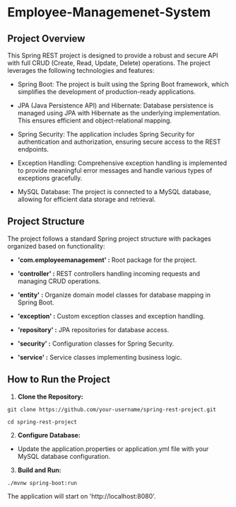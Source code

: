 # Employee-Managemenet-System

## Project Overview
This Spring REST project is designed to provide a robust and secure API with full CRUD (Create, Read, Update, Delete) operations. The project leverages the following technologies and features:

- Spring Boot: The project is built using the Spring Boot framework, which simplifies the development of production-ready applications.

- JPA (Java Persistence API) and Hibernate: Database persistence is managed using JPA with Hibernate as the underlying implementation. This ensures efficient and object-relational mapping.

- Spring Security: The application includes Spring Security for authentication and authorization, ensuring secure access to the REST endpoints.

- Exception Handling: Comprehensive exception handling is implemented to provide meaningful error messages and handle various types of exceptions gracefully.

- MySQL Database: The project is connected to a MySQL database, allowing for efficient data storage and retrieval.

## Project Structure
The project follows a standard Spring project structure with packages organized based on functionality:

- **'com.employeemanagement' :** Root package for the project.

- **'controller' :** REST controllers handling incoming requests and managing CRUD operations.
  
- **'entity' :** Organize domain model classes for database mapping in Spring Boot.

- **'exception' :** Custom exception classes and exception handling.

- **'repository' :** JPA repositories for database access.

- **'security' :** Configuration classes for Spring Security.

- **'service' :** Service classes implementing business logic.

## How to Run the Project
1. **Clone the Repository:**
```
git clone https://github.com/your-username/spring-rest-project.git

cd spring-rest-project
```

2. **Configure Database:**

- Update the application.properties or application.yml file with your MySQL database configuration.

3. **Build and Run:**
```
./mvnw spring-boot:run
```
The application will start on 'http://localhost:8080'.
